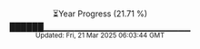 <p align="center">
⏳Year Progress (21.71 %)<br>
██████▁▁▁▁▁▁▁▁▁▁▁▁▁▁▁▁▁▁▁▁▁▁▁▁ <br>
<sub>Updated: Fri, 21 Mar 2025 06:03:44 GMT</sub>
</p>

